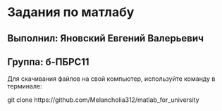 <h1>Задания по матлабу</h1>
<h2>Выполнил: Яновский Евгений Валерьевич</h2>
<h2>Группа: б-ПБРС11</h2>
<p>Для скачивания файлов на свой компьютер, используйте команду в терминале: </p> 
<p> git clone https://github.com/Melancholia312/matlab_for_university </p>
